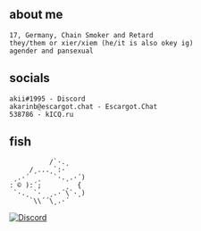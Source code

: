 ## about me
    17, Germany, Chain Smoker and Retard
    they/them or xier/xiem (he/it is also okey ig)
    agender and pansexual

## socials
    akii#1995 - Discord
    akarinb@escargot.chat - Escargot.Chat
    538786 - kICQ.ru

## fish
```
          /`·.¸
     /¸...¸`:·
 ¸.·´  ¸   `·.¸.·´)
: © ):´;      ¸  {
 `·.¸ `·  ¸.·´\`·¸)
     `\\´´\¸.·´
```

[![Discord](https://discord.c99.nl/widget/theme-2/587035769424707586.png)]()
